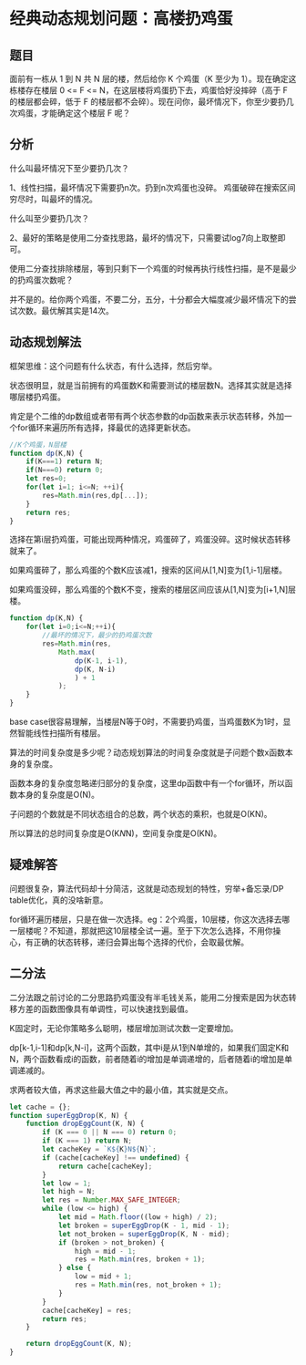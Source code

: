 # 经典动态规划问题：高楼扔鸡蛋

## 题目

面前有一栋从 1 到 N 共 N 层的楼，然后给你 K 个鸡蛋（K 至少为 1）。现在确定这栋楼存在楼层 0 <= F <= N，在这层楼将鸡蛋扔下去，鸡蛋恰好没摔碎（高于 F 的楼层都会碎，低于 F 的楼层都不会碎）。现在问你，最坏情况下，你至少要扔几次鸡蛋，才能确定这个楼层 F 呢？

## 分析

什么叫最坏情况下至少要扔几次？ 

1、线性扫描，最坏情况下需要扔n次。扔到n次鸡蛋也没碎。 鸡蛋破碎在搜索区间穷尽时，叫最坏的情况。

什么叫至少要扔几次？

2、最好的策略是使用二分查找思路，最坏的情况下，只需要试log7向上取整即可。

使用二分查找排除楼层，等到只剩下一个鸡蛋的时候再执行线性扫描，是不是最少的扔鸡蛋次数呢？

并不是的。给你两个鸡蛋，不要二分，五分，十分都会大幅度减少最坏情况下的尝试次数。最优解其实是14次。

## 动态规划解法

框架思维：这个问题有什么状态，有什么选择，然后穷举。

状态很明显，就是当前拥有的鸡蛋数K和需要测试的楼层数N。选择其实就是选择哪层楼扔鸡蛋。

肯定是个二维的dp数组或者带有两个状态参数的dp函数来表示状态转移，外加一个for循环来遍历所有选择，择最优的选择更新状态。

```js
//K个鸡蛋，N层楼
function dp(K,N) {
    if(K===1) return N;
    if(N===0) return 0;
    let res=0;
    for(let i=1; i<=N; ++i){
        res=Math.min(res,dp[...]);
    }
    return res;
}
```

选择在第i层扔鸡蛋，可能出现两种情况，鸡蛋碎了，鸡蛋没碎。这时候状态转移就来了。

如果鸡蛋碎了，那么鸡蛋的个数K应该减1，搜索的区间从[1,N]变为[1,i-1]层楼。

如果鸡蛋没碎，那么鸡蛋的个数K不变，搜索的楼层区间应该从[1,N]变为[i+1,N]层楼。

```js
function dp(K,N) {
    for(let i=0;i<=N;++i){
        //最坏的情况下，最少的扔鸡蛋次数
        res=Math.min(res,
            Math.max(
                dp(K-1, i-1),
                dp(K, N-i)
                ) + 1
            );
    }
}
```

base case很容易理解，当楼层N等于0时，不需要扔鸡蛋，当鸡蛋数K为1时，显然智能线性扫描所有楼层。

算法的时间复杂度是多少呢？动态规划算法的时间复杂度就是子问题个数x函数本身的复杂度。

函数本身的复杂度忽略递归部分的复杂度，这里dp函数中有一个for循环，所以函数本身的复杂度是O(N)。

子问题的个数就是不同状态组合的总数，两个状态的乘积，也就是O(KN)。

所以算法的总时间复杂度是O(K*N*N)，空间复杂度是O(KN)。

## 疑难解答

问题很复杂，算法代码却十分简洁，这就是动态规划的特性，穷举+备忘录/DP table优化，真的没啥新意。

for循环遍历楼层，只是在做一次选择。eg：2个鸡蛋，10层楼，你这次选择去哪一层楼呢？不知道，那就把这10层楼全试一遍。至于下次怎么选择，不用你操心，有正确的状态转移，递归会算出每个选择的代价，会取最优解。

## 二分法

二分法跟之前讨论的二分思路扔鸡蛋没有半毛钱关系，能用二分搜索是因为状态转移方差的函数图像具有单调性，可以快速找到最值。

K固定时，无论你策略多么聪明，楼层增加测试次数一定要增加。

dp[k-1,i-1]和dp[k,N-i]，这两个函数，其中i是从1到N单增的，如果我们固定K和N，两个函数看成i的函数，前者随着i的增加是单调递增的，后者随着i的增加是单调递减的。

求两者较大值，再求这些最大值之中的最小值，其实就是交点。

```js
let cache = {};
function superEggDrop(K, N) {
    function dropEggCount(K, N) {
        if (K === 0 || N === 0) return 0;
        if (K === 1) return N;
        let cacheKey = `K${K}N${N}`;
        if (cache[cacheKey] !== undefined) {
            return cache[cacheKey];
        }
        let low = 1;
        let high = N;
        let res = Number.MAX_SAFE_INTEGER;
        while (low <= high) {
            let mid = Math.floor((low + high) / 2);
            let broken = superEggDrop(K - 1, mid - 1);
            let not_broken = superEggDrop(K, N - mid);
            if (broken > not_broken) {
                high = mid - 1;
                res = Math.min(res, broken + 1);
            } else {
                low = mid + 1;
                res = Math.min(res, not_broken + 1);
            }
        }
        cache[cacheKey] = res;
        return res;
    }

    return dropEggCount(K, N);
}
```